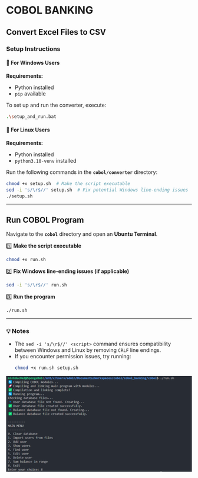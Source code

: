 # **COBOL BANKING**

## **Convert Excel Files to CSV**
### **Setup Instructions**

#### **🔹 For Windows Users**
**Requirements:**  
- Python installed  
- `pip` available  

To set up and run the converter, execute:  
```sh
.\setup_and_run.bat
```

#### **🔹 For Linux Users**
**Requirements:**  
- Python installed  
- `python3.10-venv` installed  

Run the following commands in the **`cobol/converter`** directory:

```sh
chmod +x setup.sh  # Make the script executable
sed -i 's/\r$//' setup.sh  # Fix potential Windows line-ending issues
./setup.sh
```

---

## **Run COBOL Program**
Navigate to the **`cobol`** directory and open an **Ubuntu Terminal**.

1️⃣ **Make the script executable**  
```sh
chmod +x run.sh
```

2️⃣ **Fix Windows line-ending issues (if applicable)**  
```sh
sed -i 's/\r$//' run.sh
```

3️⃣ **Run the program**  
```sh
./run.sh
```

---

### **💡 Notes**
- The `sed -i 's/\r$//' <script>` command ensures compatibility between Windows and Linux by removing `CRLF` line endings.
- If you encounter permission issues, try running:
  ```sh
  chmod +x run.sh setup.sh
  ```

![UI](/UI.png)


